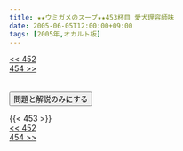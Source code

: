 ```yaml
---
title: ★★ウミガメのスープ★★453杯目 愛犬理容師味
date: 2005-06-05T12:00:00+09:00
tags: [2005年,オカルト板]
---
```

<div class="th_left"><a href="../452"><< 452</a></div>
<div class="th_right"><a href="../454">454 >></a></div>
<br><br>
<script src="../../js/cupsoup.js"></script>
<form>
<input type="button" value="問題と解説のみにする" onClick="toggleCupsoup()">
</form>
{{< 453 >}}
<div class="th_left"><a href="../452"><< 452</a></div>
<div class="th_right"><a href="../454">454 >></a></div>